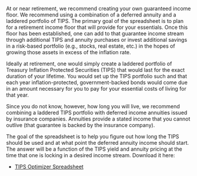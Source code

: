 
At or near retirement, we recommend creating your own guaranteed income floor. We recommend using a
combination of a deferred annuity and a laddered portfolio of TIPS. The primary goal of the
spreadsheet is to plan for a retirement income floor that will provide for your essentials. Once
this floor has been established, one can add to that guarantee income stream through additional TIPS
and annuity purchases or invest additional savings in a risk-based portfolio (e.g., stocks, real
estate, etc.) in the hopes of growing those assets in excess of the inflation rate.


Ideally at retirement, one would simply create a laddered portfolio of Treasury Inflation Protected
Securities (TIPS) that would last for the exact duration of your lifetime. You would set up the TIPS
portfolio such and that each year inflation-protected, government-backed bonds would come due in an
amount necessary for you to pay for your essential costs of living for that year.


Since you do not know, however, how long you will live, we recommend combining a laddered TIPS
portfolio with deferred income annuities issued by insurance companies. Annuities provide a stated
income that you cannot outlive (that guarantee is backed by the insurance company).


The goal of the spreadsheet is to help you figure out how long the TIPS should be used and at what
point the deferred annuity income should start. The answer will be a function of the TIPS yield and
annuity pricing at the time that one is locking in a desired income stream. Download it here:

* [TIPS Optimizer Spreadsheet](https://s3.amazonaws.com/compendium.qa/book/spreadsheets/TIPS+Annuity+Optimizer+Spreadsheet+Final.xlsx)


